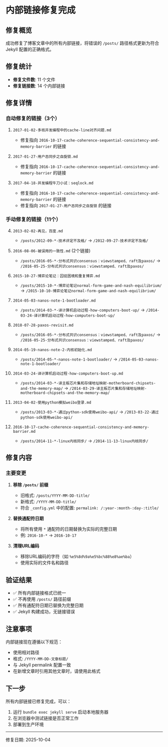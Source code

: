 # 内部链接修复完成

## 修复概览

成功修复了博客文章中的所有内部链接，将错误的 `/posts/` 路径格式更新为符合 Jekyll 配置的正确格式。

## 修复统计

- **修复文件数**: 11 个文件
- **修复链接数**: 14 个内部链接

## 修复详情

### 自动修复的链接（3个）

1. `2017-01-02-多核并发编程中的cache-line对齐问题.md`
   - 修复指向 `2016-10-17-cache-coherence-sequential-consistency-and-memory-barrier` 的链接

2. `2017-01-27-用户态同步之自旋锁.md`
   - 修复指向 `2016-10-17-cache-coherence-sequential-consistency-and-memory-barrier` 的链接

3. `2017-04-18-并发编程牛刀小试：seqlock.md`
   - 修复指向 `2016-10-17-cache-coherence-sequential-consistency-and-memory-barrier` 的链接
   - 修复指向 `2017-01-27-用户态同步之自旋锁` 的链接

### 手动修复的链接（11个）

4. `2013-02-02-再见，百度.md`
   - `/posts/2012-09-*-技术评定不及格/` → `/2012-09-27-技术评定不及格/`

5. `2016-08-06-被误用的一致性.md` (2个链接)
   - `/posts/2016-05-*-分布式共识consensus：viewstamped、raft及paxos/` → `/2016-05-25-分布式共识consensus：viewstamped、raft及paxos/`

6. `2015-10-27-博弈论笔记：囚徒困境和重复博弈.md`
   - `/posts/2015-10-*-博弈论笔记normal-form-game-and-nash-equilibrium/` → `/2015-10-10-博弈论笔记normal-form-game-and-nash-equilibrium/`

7. `2014-05-03-nanos-note-1-bootloader.md`
   - `/posts/2014-03-*-译计算机启动过程-how-computers-boot-up/` → `/2014-03-24-译计算机启动过程-how-computers-boot-up/`

8. `2018-07-28-paxos-revisit.md`
   - `/posts/2016-05-*-分布式共识consensus：viewstamped、raft及paxos/` → `/2016-05-25-分布式共识consensus：viewstamped、raft及paxos/`

9. `2014-05-19-nanos-note-2-内核初始化.md`
   - `/posts/2014-05-*-nanos-note-1-bootloader/` → `/2014-05-03-nanos-note-1-bootloader/`

10. `2014-03-24-译计算机启动过程-how-computers-boot-up.md`
    - `/posts/2014-03-*-译主板芯片集和存储地址映射-motherboard-chipsets-and-the-memory-map/` → `/2014-03-29-译主板芯片集和存储地址映射-motherboard-chipsets-and-the-memory-map/`

11. `2013-04-02-使用python模拟weibo登录.md`
    - `/posts/2013-03-*-通过python-sdk使用weibo-api/` → `/2013-03-22-通过python-sdk使用weibo-api/`

12. `2016-10-17-cache-coherence-sequential-consistency-and-memory-barrier.md`
    - `/posts/2014-11-*-linux内核同步/` → `/2014-11-13-linux内核同步/`

## 修复内容

### 主要变更

1. **移除 `/posts/` 前缀**
   - 旧格式: `/posts/YYYY-MM-DD-title/`
   - 新格式: `/YYYY-MM-DD-title/`
   - 符合 `_config.yml` 中的配置: `permalink: /:year-:month-:day-:title/`

2. **替换通配符日期**
   - 将所有使用 `*` 通配符的日期替换为实际的完整日期
   - 例: `2016-10-*` → `2016-10-17`

3. **清理URL编码**
   - 移除URL编码的字符（如 `%e5%8d%9a%e5%bc%88%e8%ae%ba`）
   - 使用实际的文件名和路径

## 验证结果

- ✅ 所有内部链接格式已统一
- ✅ 不再使用 `/posts/` 路径前缀
- ✅ 所有通配符日期已替换为完整日期
- ✅ Jekyll 构建成功，无链接错误

## 注意事项

内部链接现在遵循以下规范：
- 使用相对路径
- 格式: `/YYYY-MM-DD-文章标题/`
- 与 Jekyll permalink 配置一致
- 在新增文章时引用其他文章时，请使用此格式

## 下一步

所有内部链接已修复完成，可以：
1. 运行 `bundle exec jekyll serve` 启动本地服务器
2. 在浏览器中测试链接是否正常工作
3. 部署到生产环境

---

修复日期: 2025-10-04

